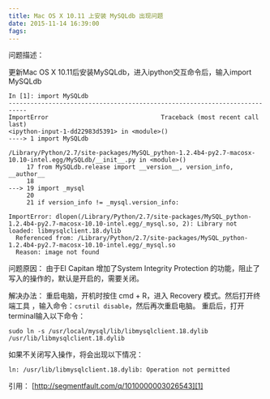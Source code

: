```yaml
---
title: Mac OS X 10.11 上安装 MySQLdb 出现问题
date: 2015-11-14 16:39:00
fags: 
---
```

<!--markdown-->问题描述：
更新Mac OS X 10.11后安装MySQLdb，进入ipython交互命令后，输入import MySQLdb  

    In [1]: import MySQLdb
    ---------------------------------------------------------------------------
    ImportError                               Traceback (most recent call last)
    <ipython-input-1-dd22983d5391> in <module>()
    ----> 1 import MySQLdb
    
    /Library/Python/2.7/site-packages/MySQL_python-1.2.4b4-py2.7-macosx-10.10-intel.egg/MySQLdb/__init__.py in <module>()
         17 from MySQLdb.release import __version__, version_info, __author__
         18 
    ---> 19 import _mysql
         20 
         21 if version_info != _mysql.version_info:
    
    ImportError: dlopen(/Library/Python/2.7/site-packages/MySQL_python-1.2.4b4-py2.7-macosx-10.10-intel.egg/_mysql.so, 2): Library not loaded: libmysqlclient.18.dylib
      Referenced from: /Library/Python/2.7/site-packages/MySQL_python-1.2.4b4-py2.7-macosx-10.10-intel.egg/_mysql.so
      Reason: image not found

问题原因：
由于EI Capitan 增加了System Integrity Protection 的功能，阻止了写入的操作的，默认是开启的，需要关闭。

解决办法：
重启电脑，开机时按住 cmd + R，进入 Recovery 模式。然后打开终端工具 ，输入命令：`csrutil disable`，然后再次重启电脑。
重启后，打开terminal输入以下命令：

    sudo ln -s /usr/local/mysql/lib/libmysqlclient.18.dylib /usr/lib/libmysqlclient.18.dylib

如果不关闭写入操作，将会出现以下情况：

    ln: /usr/lib/libmysqlclient.18.dylib: Operation not permitted

引用：
[http://segmentfault.com/q/1010000003026543][1]


  [1]: http://segmentfault.com/q/1010000003026543
